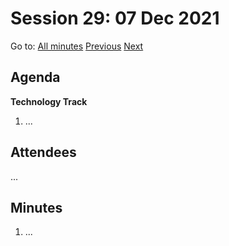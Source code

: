 # Session 29: 07 Dec 2021

Go to: [All minutes](../../index.md) [Previous](05.md) [Next](10.md)

## Agenda

**Technology Track**

1. ...
    


## Attendees

...

## Minutes

1. ...
